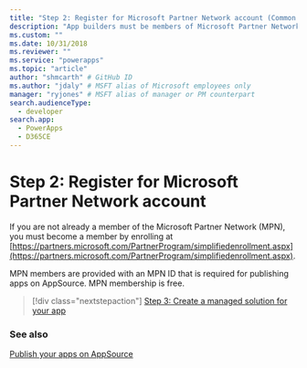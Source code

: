 ```yaml
---
title: "Step 2: Register for Microsoft Partner Network account (Common Data Service for Apps) | Microsoft Docs" # Intent and product brand in a unique string of 43-59 chars including spaces
description: "App builders must be members of Microsoft Partner Network (MPN) to publish apps on AppSource." # 115-145 characters including spaces. This abstract displays in the search result.
ms.custom: ""
ms.date: 10/31/2018
ms.reviewer: ""
ms.service: "powerapps"
ms.topic: "article"
author: "shmcarth" # GitHub ID
ms.author: "jdaly" # MSFT alias of Microsoft employees only
manager: "ryjones" # MSFT alias of manager or PM counterpart
search.audienceType: 
  - developer
search.app: 
  - PowerApps
  - D365CE
---
```

# Step 2: Register for Microsoft Partner Network account

If you are not already a member of the Microsoft Partner Network (MPN), you must become a member by enrolling at [https://partners.microsoft.com/PartnerProgram/simplifiedenrollment.aspx](https://partners.microsoft.com/PartnerProgram/simplifiedenrollment.aspx).

MPN members are provided with an MPN ID that is required for publishing apps on AppSource. MPN membership is free.

> [!div class="nextstepaction"]
> [Step 3: Create a managed solution for your app](create-solution-app-appsource.md)

### See also 

[Publish your apps on AppSource](publish-app-appsource.md)
  